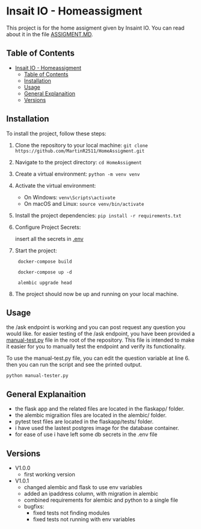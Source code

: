 # Insait IO - Homeassigment

This project is for the home assigment given by Insaint IO.
You can read about it in the file [ASSIGMENT.MD](ASSIGMENT.MD).

## Table of Contents
- [Insait IO - Homeassigment](#insait-io---homeassigment)
  - [Table of Contents](#table-of-contents)
  - [Installation](#installation)
  - [Usage](#usage)
  - [General Explanaition](#general-explanaition)
  - [Versions](#versions)

## Installation
To install the project, follow these steps:
1. Clone the repository to your local machine:
        ```
        git clone https://github.com/MartinR2511/HomeAssigment.git
        ```
2. Navigate to the project directory:
        ```
        cd HomeAssigment
        ```
3. Create a virtual environment:
        ```
        python -m venv venv
        ```
4. Activate the virtual environment:
      - On Windows:
            ```
            venv\Scripts\activate
            ```
     - On macOS and Linux:
            ```
            source venv/bin/activate
            ```
5. Install the project dependencies:
        ```
        pip install -r requirements.txt
        ```
6. Configure Project Secrets:
   
   insert all the secrets in [.env](.env)



7. Start the project:

        docker-compose build
   
        docker-compose up -d
   
        alembic upgrade head
8. The project should now be up and running on your local machine.

## Usage
the /ask endpoint is working and you can post request any question you would like.
for easier testing of the /ask endpoint, you have been provided a [manual-test.py](manual-test.py) file in the root of the repository. This file is intended to make it easier for you to manually test the endpoint and verify its functionality.

To use the manual-test.py file, you can edit the question variable at line 6.
then you can run the script and see the printed output.

```
python manual-tester.py
```

## General Explanaition
* the flask app and the related files are located in the flaskapp/ folder.
* the alembic migraition files are located in the alembic/ folder.
* pytest test files are located in the flaskapp/tests/ folder.
* i have used the lastest postgres image for the database container.
* for ease of use i have left some db secrets in the .env file

## Versions
* V1.0.0
    * first working version
* V1.0.1
    * changed alembic and flask to use env variables 
    * added an ipaddress column, with migration in alembic
    * combined requirements for alembic and python to a single file
    * bugfixs:
        * fixed tests not finding modules
        * fixed tests not running with env variables  
